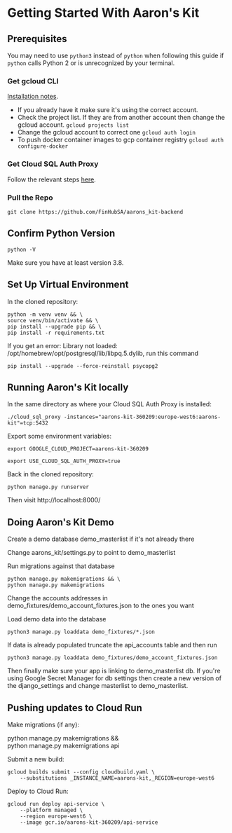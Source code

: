 # Getting Started With Aaron's Kit

## Prerequisites

You may need to use `python3` instead of `python` when following this guide if `python` calls Python 2 or is unrecognized by your terminal.

### Get gcloud CLI

[Installation notes](https://cloud.google.com/sdk/docs/install).

- If you already have it make sure it's using the correct account.
- Check the project list. If they are from another account then change the gcloud account.
  `gcloud projects list`
- Change the gcloud account to correct one
  `gcloud auth login`
- To push docker container images to gcp container registry
  `gcloud auth configure-docker`

### Get Cloud SQL Auth Proxy

Follow the relevant steps [here](https://cloud.google.com/python/django/run#connect_sql_locally).

### Pull the Repo

`git clone https://github.com/FinHubSA/aarons_kit-backend`

## Confirm Python Version

`python -V`

Make sure you have at least version 3.8.

## Set Up Virtual Environment

In the cloned repository:

```
python -m venv venv && \
source venv/bin/activate && \
pip install --upgrade pip && \
pip install -r requirements.txt
```

If you get an error: Library not loaded: /opt/homebrew/opt/postgresql/lib/libpq.5.dylib, run this command

```
pip install --upgrade --force-reinstall psycopg2
```

## Running Aaron's Kit locally

In the same directory as where your Cloud SQL Auth Proxy is installed:

`./cloud_sql_proxy -instances="aarons-kit-360209:europe-west6:aarons-kit"=tcp:5432`

Export some environment variables:

`export GOOGLE_CLOUD_PROJECT=aarons-kit-360209`

`export USE_CLOUD_SQL_AUTH_PROXY=true`

Back in the cloned repository:

`python manage.py runserver`

Then visit http://localhost:8000/

## Doing Aaron's Kit Demo

Create a demo database demo_masterlist if it's not already there

Change aarons_kit/settings.py to point to demo_masterlist

Run migrations against that database

```
python manage.py makemigrations && \
python manage.py makemigrations
```

Change the accounts addresses in demo_fixtures/demo_account_fixtures.json to the ones you want

Load demo data into the database

```
python3 manage.py loaddata demo_fixtures/*.json
```

If data is already populated truncate the api_accounts table and then run

```
python3 manage.py loaddata demo_fixtures/demo_account_fixtures.json
```

Then finally make sure your app is linking to demo_masterlist db. If you're using Google Secret Manager for db settings then create a new version of the django_settings and change masterlist to demo_masterlist.

## Pushing updates to Cloud Run

Make migrations (if any):

python manage.py makemigrations && \
python manage.py makemigrations api

Submit a new build:

```
gcloud builds submit --config cloudbuild.yaml \
    --substitutions _INSTANCE_NAME=aarons-kit,_REGION=europe-west6
```

Deploy to Cloud Run:

```
gcloud run deploy api-service \
    --platform managed \
    --region europe-west6 \
    --image gcr.io/aarons-kit-360209/api-service
```
